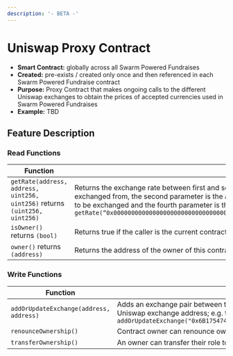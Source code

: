 ```yaml
---
description: '- BETA -'
---
```


# Uniswap Proxy Contract

* **Smart Contract:** globally across all Swarm Powered Fundraises
* **Created:** pre-exists / created only once  and then referenced in each Swarm Powered Fundraise contract
* **Purpose:** Proxy Contract that makes ongoing calls to the different Uniswap exchanges to obtain the prices of accepted currencies used in Swarm Powered Fundraises
* **Example:** TBD

## Feature Description

### Read Functions

| Function                                                                   | Description                                                                                                                                                                                                                                                                                                                                                                                                                                                                                |
| -------------------------------------------------------------------------- | ------------------------------------------------------------------------------------------------------------------------------------------------------------------------------------------------------------------------------------------------------------------------------------------------------------------------------------------------------------------------------------------------------------------------------------------------------------------------------------------ |
| `getRate(address, address, uint256, uint256)` returns `(uint256, uint256)` | Returns the exchange rate between first and second address. The first parameter is the token address of the currency to be exchanged from, the second parameter is the address of the currency to be exchanged to, the third parameter is the value in Wei to be exchanged and the fourth parameter is the decimal places; e.g. to get the rate of 1 ETH in DAI `getRate(“0x0000000000000000000000000000000000000000”,”0x2a1530C4C41db0B0b2bB646CB5Eb1A67b7158667”,1000000000000000000,0)` |
| `isOwner()` returns `(bool)`                                               | Returns true if the caller is the current contract owner address of this contract                                                                                                                                                                                                                                                                                                                                                                                                          |
| `owner()` returns `(address)`                                              | Returns the address of the owner of this contract                                                                                                                                                                                                                                                                                                                                                                                                                                          |

### Write Functions

| Function                                | Description                                                                                                                                                                                                                                                                                                                                                |
| --------------------------------------- | ---------------------------------------------------------------------------------------------------------------------------------------------------------------------------------------------------------------------------------------------------------------------------------------------------------------------------------------------------------- |
| `addOrUpdateExchange(address, address)` | Adds an exchange pair between two currencies to the proxy. The first parameter is the token address and the second parameter is the Uniswap exchange address; e.g. to set up DAI stable coin the following should be called `addOrUpdateExchange("0x6B175474E89094C44Da98b954EedeAC495271d0F&#x201D;,&#x201D;0x6B175474E89094C44Da98b954EedeAC495271d0F")` |
| `renounceOwnership()`                   | Contract owner can renounce ownership of this contract.                                                                                                                                                                                                                                                                                                    |
| `transferOwnership()`                   | An owner can transfer their role to a new address or to a multisig wallet                                                                                                                                                                                                                                                                                  |
